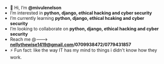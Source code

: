 - 👋 Hi, I’m <b>@mivulenelson</b>
- I’m interested in <b>python, django, ethical hacking and cyber security</b>
- I’m currently learning <b>python, django, ethical hcaking and cyber security</b>
- I’m looking to collaborate on <b>python, django, ethical hacking and cyber security</b>
- Reach me @---> <b>nellythewise1419@gmail.com/0709938472/0779431857</b>
- ⚡ Fun fact: like the way IT has my mind to things i didn't know how they work.

<!---
mivulenelson/mivulenelson is a ✨ special ✨ repository because its `README.md` (this file) appears on your GitHub profile.
You can click the Preview link to take a look at your changes.
--->
